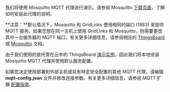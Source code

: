 我们将使用 Mosquitto MQTT 代理进行演示。请参阅 Mosquitto [下载页面](https://mosquitto.org/download/)，了解如何安装此代理的说明。

**注意：**默认情况下，Mosquitto 和 GridLinks 使用相同的端口 (1883) 来提供 MQTT 服务。如果您想在同一主机上使用 GridLinks 和 Mosquitto，则需要更改其中一台服务器的 MQTT 端口。有关更多详细信息，请参阅相应的 [ThingsBoard](/docs/user-guide/install/config/) 或 [Mosquitto](https://mosquitto.org/man/mosquitto-conf-5.html) 文档。

由于我们使用的是托管在云中的 ThingsBoard [演示实例](https://demo.thingsboard.io/signup)，因此我们将本地安装 Mosquitto MQTT 代理并使用默认服务配置。

如果您决定使用部署到外部主机或具有特定安全配置的其他 MQTT 代理，请编辑 **mqtt-config.json** 文件并修改连接参数。有关更多详细信息，请参阅 MQTT 扩展 [配置指南](/docs/iot-gateway/mqtt/)。